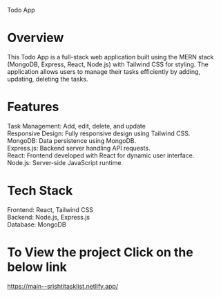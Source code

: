Todo App
# Overview
This Todo App is a full-stack web application built using the MERN stack (MongoDB, Express, React, Node.js) with Tailwind CSS for styling. 
The application allows users to manage their tasks efficiently by adding, updating, deleting the tasks.

# Features
Task Management: Add, edit, delete, and update<br>
Responsive Design: Fully responsive design using Tailwind CSS.<br>
MongoDB: Data persistence using MongoDB.<br>
Express.js: Backend server handling API requests.<br>
React: Frontend developed with React for dynamic user interface.<br>
Node.js: Server-side JavaScript runtime.

# Tech Stack
Frontend: React, Tailwind CSS<br>
Backend: Node.js, Express.js<br>
Database: MongoDB

# To View the project Click on the below link<br>
  https://main--srishtitasklist.netlify.app/
